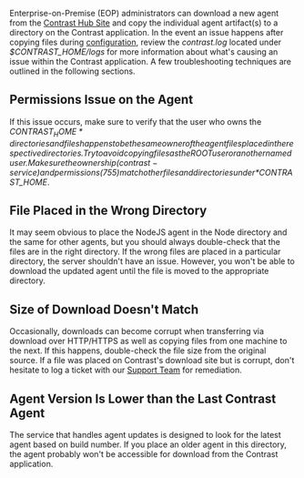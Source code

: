 <!--
title: "Upgrading Agents within the Contrast application"
description: "Troubleshooting issues after upgrading agents within the Contrast application"
tags: "troubleshoot setup EOP maintenance agent administration upgrade"
-->

Enterprise-on-Premise (EOP) administrators can download a new agent from the [Contrast Hub Site](https://hub.contrastsecurity.com) and copy the individual agent artifact(s) to a directory on the Contrast application. In the event an issue happens after copying files during [configuration](admin-eop.html#agent), review the *contrast.log* located under *$CONTRAST_HOME/logs* for more information about what's causing an issue within the Contrast application. A few troubleshooting techniques are outlined in the following sections. 

## Permissions Issue on the Agent

If this issue occurs, make sure to verify that the user who owns the *$CONTRAST_HOME* directories and files happens to be the same owner of the agent files placed in the respective directories. Try to avoid copying files as the ROOT user or another named user. Make sure the ownership (contrast-service) and permissions (755) match other files and directories under *$CONTRAST_HOME*. 

## File Placed in the Wrong Directory

It may seem obvious to place the NodeJS agent in the Node directory and the same for other agents, but you should always double-check that the files are in the right directory. If the wrong files are placed in a particular directory, the server shouldn't have an issue. However, you won't be able to download the updated agent until the file is moved to the appropriate directory.

## Size of Download Doesn't Match

Occasionally, downloads can become corrupt when transferring via download over HTTP/HTTPS as well as copying files from one machine to the next. If this happens, double-check the file size from the original source. If a file was placed on Contrast's download site but is corrupt, don't hesitate to log a ticket with our [Support Team](https://support.contrastsecurity.com) for remediation.

## Agent Version Is Lower than the Last Contrast Agent

The service that handles agent updates is designed to look for the latest agent based on build number. If you place an older agent in this directory, the agent probably won't be accessible for download from the Contrast application.

